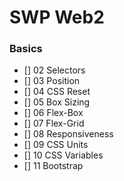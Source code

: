 # SWP Web2
### Basics
* [] 02 Selectors
* [] 03 Position
* [] 04 CSS Reset
* [] 05 Box Sizing
* [] 06 Flex-Box
* [] 07 Flex-Grid
* [] 08 Responsiveness
* [] 09 CSS Units
* [] 10 CSS Variables
* [] 11 Bootstrap
